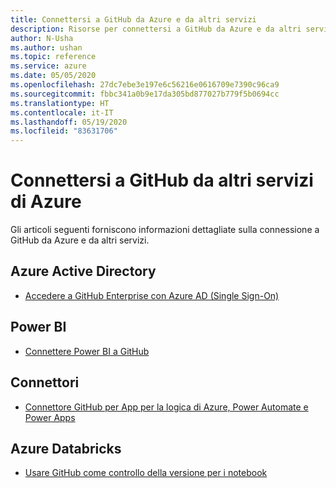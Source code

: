 ```yaml
---
title: Connettersi a GitHub da Azure e da altri servizi
description: Risorse per connettersi a GitHub da Azure e da altri servizi
author: N-Usha
ms.author: ushan
ms.topic: reference
ms.service: azure
ms.date: 05/05/2020
ms.openlocfilehash: 27dc7ebe3e197e6c56216e0616709e7390c96ca9
ms.sourcegitcommit: fbbc341a0b9e17da305bd877027b779f5b0694cc
ms.translationtype: HT
ms.contentlocale: it-IT
ms.lasthandoff: 05/19/2020
ms.locfileid: "83631706"
---
```

# <a name="connect-to-github-from-other-azure-services"></a>Connettersi a GitHub da altri servizi di Azure

Gli articoli seguenti forniscono informazioni dettagliate sulla connessione a GitHub da Azure e da altri servizi.  

## <a name="azure-active-directory"></a>Azure Active Directory 

- [Accedere a GitHub Enterprise con Azure AD (Single Sign-On)](https://docs.microsoft.com/azure/active-directory/saas-apps/github-tutorial)   

## <a name="power-bi"></a>Power BI

- [Connettere Power BI a GitHub](https://docs.microsoft.com/power-bi/service-connect-to-github)   
## <a name="connectors"></a>Connettori

- [Connettore GitHub per App per la logica di Azure, Power Automate e Power Apps](https://docs.microsoft.com/connectors/github/)   

## <a name="azure-databricks"></a>Azure Databricks

- [Usare GitHub come controllo della versione per i notebook](https://docs.microsoft.com/azure/databricks/notebooks/github-version-control) 